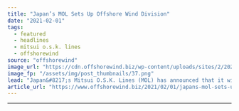 ```yaml
---
title: "Japan’s MOL Sets Up Offshore Wind Division"
date: "2021-02-01"
tags: 
  - featured
  - headlines
  - mitsui o.s.k. lines
  - offshorewind
source: "offshorewind"
image_url: "https://cdn.offshorewind.biz/wp-content/uploads/sites/2/2021/02/01134008/Vard_SOV-Taiwan.png"
image_fp: "/assets/img/post_thumbnails/37.png"
lead: "Japan&#8217;s Mitsui O.S.K. Lines (MOL) has announced that it will restructure the organisation as"
article_url: "https://www.offshorewind.biz/2021/02/01/japans-mol-sets-up-offshore-wind-division/"
---
```


---
